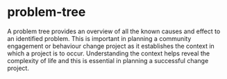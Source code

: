 problem-tree
============

A problem tree provides an overview of all the known causes and effect to an identified problem. This is important in planning a community engagement or behaviour change project as it establishes the context in which a project is to occur. Understanding the context helps reveal the complexity of life and this is essential in planning a successful change project.